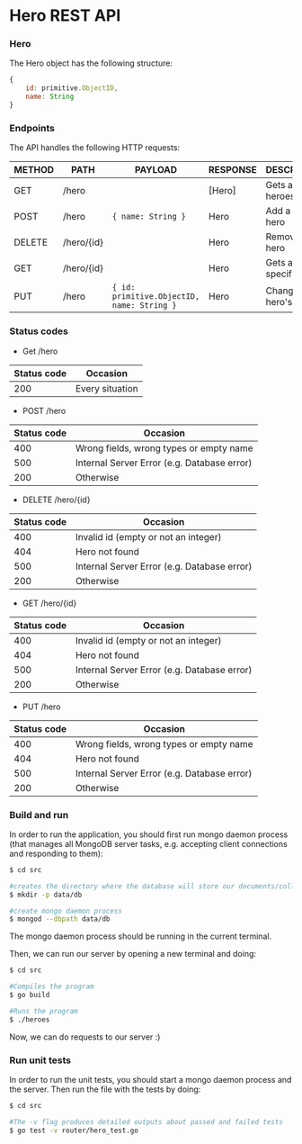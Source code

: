 # Hero REST API

### Hero

The Hero object has the following structure:

```javascript
{
    id: primitive.ObjectID,
    name: String
}
```

### Endpoints

The API handles the following HTTP requests:

| METHOD | PATH       | PAYLOAD                        | RESPONSE | DESCRIPTION             |
|--------|------------|--------------------------------|----------|-------------------------|
| GET    | /hero      |                                | [Hero]   | Gets all heroes         |
| POST   | /hero      | `{ name: String }`                           | Hero     | Add a new hero          |
| DELETE | /hero/{id} |                                | Hero     | Removes a hero          |
| GET    | /hero/{id} |                                | Hero     | Gets a specific hero    |
| PUT    | /hero      | `{ id: primitive.ObjectID, name: String }` | Hero     | Changes the hero's name |

### Status codes

* Get /hero

|   Status code  |  Occasion          |
|----------------|--------------------|
|     200        |    Every situation |

* POST /hero

|   Status code  |  Occasion                                      |
|----------------|------------------------------------------------|
|     400        |    Wrong fields, wrong types or empty name     |
|     500        |    Internal Server Error (e.g. Database error) |
|     200        |    Otherwise                                   |

* DELETE /hero/{id}

|   Status code  |  Occasion                                      |
|----------------|------------------------------------------------|
|     400        |    Invalid id (empty or not an integer)        |
|     404        |    Hero not found                              |
|     500        |    Internal Server Error (e.g. Database error) |
|     200        |    Otherwise                                   |

* GET /hero/{id}

|   Status code  |  Occasion                                      |
|----------------|------------------------------------------------|
|     400        |    Invalid id (empty or not an integer)        |
|     404        |    Hero not found                              |
|     500        |    Internal Server Error (e.g. Database error) |
|     200        |    Otherwise                                   |

* PUT /hero

|   Status code  |  Occasion                                      |
|----------------|------------------------------------------------|
|     400        |    Wrong fields, wrong types or empty name     |
|     404        |    Hero not found                              |
|     500        |    Internal Server Error (e.g. Database error) |
|     200        |    Otherwise                                   |

### Build and run

In order to run the application, you should first run mongo daemon process 
(that manages all MongoDB server tasks, e.g. accepting client connections and responding to them):

```bash
$ cd src

#creates the directory where the database will store our documents/collections
$ mkdir -p data/db

#create mongo daemon process
$ mongod --dbpath data/db
```
The mongo daemon process should be running in the current terminal.

Then, we can run our server by opening a new terminal and doing:
```bash
$ cd src

#Compiles the program
$ go build

#Runs the program
$ ./heroes
```

Now, we can do requests to our server :)

### Run unit tests
In order to run the unit tests, you should start a mongo daemon process and the server. Then run the file with the tests by doing:
```bash
$ cd src

#The -v flag produces detailed outputs about passed and failed tests
$ go test -v router/hero_test.go
```